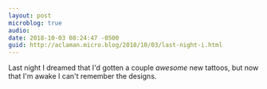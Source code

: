 ```yaml
---
layout: post
microblog: true
audio: 
date: 2018-10-03 08:24:47 -0500
guid: http://aclaman.micro.blog/2018/10/03/last-night-i.html
---
```

Last night I dreamed that I'd gotten a couple *awesome* new tattoos, but now that I'm awake I can't remember the designs.
